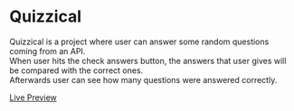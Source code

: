 ﻿# Quizzical

Quizzical is a project where user can answer some random questions coming from an API.
<br>
When user hits the check answers button, the answers that user gives will be compared with the correct ones.
<br>
Afterwards user can see how many questions were answered correctly.

[Live Preview](https://quizzical-by-yagmurakincisoylu.netlify.app/)
